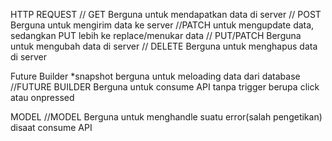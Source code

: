 HTTP REQUEST
// GET Berguna untuk mendapatkan data di server
// POST Berguna untuk mengirim data ke server //PATCH untuk mengupdate data, sedangkan PUT lebih ke replace/menukar data
// PUT/PATCH Berguna untuk mengubah data di server
// DELETE Berguna untuk menghapus data di server

Future Builder
*snapshot berguna untuk meloading data dari database
//FUTURE BUILDER Berguna untuk consume API tanpa trigger berupa click atau onpressed

MODEL
//MODEL Berguna untuk menghandle suatu error(salah pengetikan) disaat consume API
